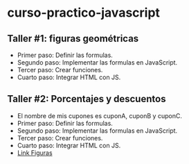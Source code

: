# curso-practico-javascript

## Taller #1: figuras geométricas

- Primer paso: Definir las formulas.
- Segundo paso: Implementar las formulas en JavaScript.
- Tercer paso: Crear funciones. 
- Cuarto paso: Integrar HTML con JS.
## Taller #2: Porcentajes y descuentos
- El nombre de mis cupones es cuponA, cuponB y cuponC.
- Primer paso: Definir las formulas.
- Segundo paso: Implementar las formulas en JavaScript.
- Tercer paso: Crear funciones. 
- Cuarto paso: Integrar HTML con JS.
- [Link Figuras](https://eqznava.github.io/js-practico/figuras/)
